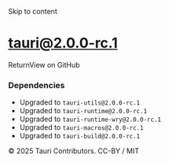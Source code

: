 Skip to content
# tauri@2.0.0-rc.1
ReturnView on GitHub
### Dependencies
  * Upgraded to `tauri-utils@2.0.0-rc.1`
  * Upgraded to `tauri-runtime@2.0.0-rc.1`
  * Upgraded to `tauri-runtime-wry@2.0.0-rc.1`
  * Upgraded to `tauri-macros@2.0.0-rc.1`
  * Upgraded to `tauri-build@2.0.0-rc.1`


© 2025 Tauri Contributors. CC-BY / MIT
